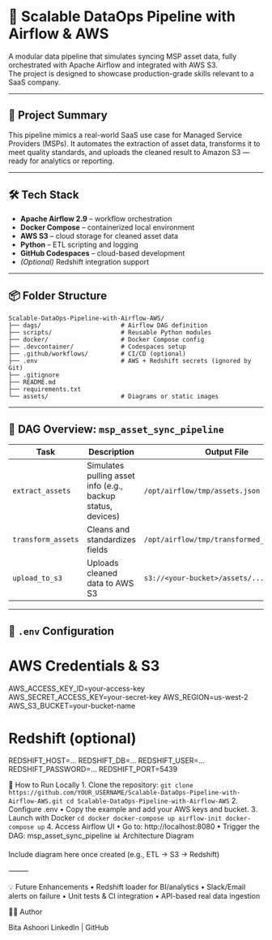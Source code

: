 # 🚀 Scalable DataOps Pipeline with Airflow & AWS 

A modular data pipeline that simulates syncing MSP asset data, fully orchestrated with Apache Airflow and integrated with AWS S3.  
The project is designed to showcase production-grade skills relevant to a SaaS company.

---

## 🧠 Project Summary

This pipeline mimics a real-world SaaS use case for Managed Service Providers (MSPs). It automates the extraction of asset data, transforms it to meet quality standards, and uploads the cleaned result to Amazon S3 — ready for analytics or reporting.

---

## 🛠️ Tech Stack

- **Apache Airflow 2.9** – workflow orchestration
- **Docker Compose** – containerized local environment
- **AWS S3** – cloud storage for cleaned asset data
- **Python** – ETL scripting and logging
- **GitHub Codespaces** – cloud-based development
- *(Optional)* Redshift integration support

---

## 📦 Folder Structure
```
Scalable-DataOps-Pipeline-with-Airflow-AWS/
├── dags/                      # Airflow DAG definition
├── scripts/                   # Reusable Python modules
├── docker/                    # Docker Compose config
├── .devcontainer/             # Codespaces setup
├── .github/workflows/         # CI/CD (optional)
├── .env                       # AWS + Redshift secrets (ignored by Git)
├── .gitignore
├── README.md
├── requirements.txt
└── assets/                    # Diagrams or static images
```

---

## 🔁 DAG Overview: `msp_asset_sync_pipeline`

| Task            | Description                                                  | Output File                          |
|-----------------|--------------------------------------------------------------|--------------------------------------|
| `extract_assets`| Simulates pulling asset info (e.g., backup status, devices)  | `/opt/airflow/tmp/assets.json`       |
| `transform_assets` | Cleans and standardizes fields                             | `/opt/airflow/tmp/transformed_assets.json` |
| `upload_to_s3`  | Uploads cleaned data to AWS S3                               | `s3://<your-bucket>/assets/...`      |

---

## 📂 `.env` Configuration

# AWS Credentials & S3
AWS_ACCESS_KEY_ID=your-access-key
AWS_SECRET_ACCESS_KEY=your-secret-key
AWS_REGION=us-west-2
AWS_S3_BUCKET=your-bucket-name

# Redshift (optional)
REDSHIFT_HOST=...
REDSHIFT_DB=...
REDSHIFT_USER=...
REDSHIFT_PASSWORD=...
REDSHIFT_PORT=5439

🧪 How to Run Locally
	1.	Clone the repository:
    ```
    git clone https://github.com/YOUR_USERNAME/Scalable-DataOps-Pipeline-with-Airflow-AWS.git
    cd Scalable-DataOps-Pipeline-with-Airflow-AWS
    ```
    2.	Configure .env
	•	Copy the example and add your AWS keys and bucket.
	3.	Launch with Docker
    ```
    cd docker
    docker-compose up airflow-init
    docker-compose up
    ```
    	4.	Access Airflow UI
	•	Go to: http://localhost:8080
	•	Trigger the DAG: msp_asset_sync_pipeline
 📊 Architecture Diagram

Include diagram here once created (e.g., ETL → S3 → Redshift)

⸻

💡 Future Enhancements
	•	Redshift loader for BI/analytics
	•	Slack/Email alerts on failure
	•	Unit tests & CI integration
	•	API-based real data ingestion   

👩‍💻 Author

Bita Ashoori
LinkedIn | GitHub